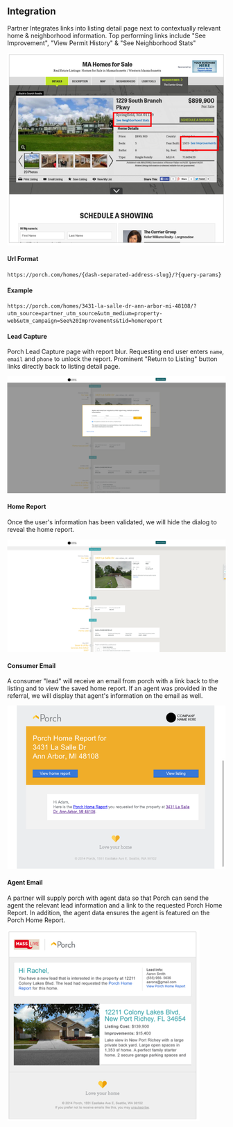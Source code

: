## Integration

Partner Integrates links into listing detail page next to contextually relevant home & neighborhood information. Top performing links include "See Improvement", "View Permit History" & "See Neighborhood Stats"

<img src="images/deeplink/link.png"/>

#### Url Format

`https://porch.com/homes/{dash-separated-address-slug}/?{query-params}`

#### Example

`https://porch.com/homes/3431-la-salle-dr-ann-arbor-mi-48108/?utm_source=partner_utm_source&utm_medium=property-web&utm_campaign=See%20Improvements&tid=homereport`

#### Lead Capture

Porch Lead Capture page with report blur. Requesting end user enters `name`, `email` and `phone` to unlock the report. Prominent "Return to Listing" button links directly back to listing detail page.

<img src="images/deeplink/modal.png"/>

#### Home Report

Once the user's information has been validated, we will hide the dialog to reveal the home report.

<img src="images/deeplink/home-report.png"/>

#### Consumer Email

A consumer "lead" will receive an email from porch with a link back to the listing and to view the saved home report.  If an agent was provided in the referral, we will display that agent's information on the email as well.

<img src="images/deeplink/email-consumer.png"/>

#### Agent Email

A partner will supply porch with agent data so that Porch can send the agent the relevant lead information and a link to the requested Porch Home Report. In addition, the agent data ensures the agent is featured on the Porch Home Report. 

<img src="images/deeplink/email-agent.png"/>
